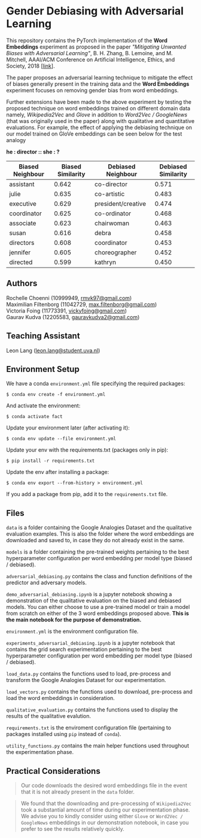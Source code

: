 # Gender Debiasing with Adversarial Learning
This repository contains the PyTorch implementation of the **Word Embeddings** experiment as proposed in the paper *"Mitigating Unwanted Biases with Adversarial Learning"*, B. H. Zhang, B. Lemoine, and M. Mitchell, AAAI/ACM Conference on Artificial Intelligence, Ethics, and Society, 2018 [[link](https://arxiv.org/abs/1801.07593)].

The paper proposes an adversarial learning technique to mitigate the effect of biases generally present in the training data and the **Word Embeddings** experiment focuses on removing gender bias from word embeddings.

Further extensions have been made to the above experiment by testing the proposed technique on word embeddings trained on different domain data namely, *Wikipedia2Vec* and *Glove* in addition to *Word2Vec / GoogleNews* (that was originally used in the paper) along with qualitative and quantitative evaluations. For example, the effect of applying the debiasing technique on our model trained on GloVe embeddings can be seen below for the test analogy 

**he : director :: she : ?**

|Biased Neighbour| Biased Similarity|Debiased Neighbour | Debiased Similarity|
| -------------- | ---------------- | ----------------- | ------------------ |
|    assistant   |       0.642      |    co-director    |      0.571         |
|     julie      |       0.635      |    co-artistic    |      0.483         | 
|    executive   |       0.629      | president/creative|      0.474         |
|   coordinator  |       0.625      |   co-ordinator    |      0.468         |
|    associate   |       0.623      |    chairwoman     |      0.463         |
|     susan      |       0.616      |      debra        |      0.458         |
|   directors    |       0.608      |    coordinator    |      0.453         |
|    jennifer    |       0.605      |   choreographer   |      0.452         |
|    directed    |       0.599      |     kathryn       |      0.450         |

## Authors

Rochelle Choenni (10999949, rmvk97@gmail.com)
<br />
Maximilian Filtenborg (11042729, max.filtenborg@gmail.com)
<br />
Victoria Foing (11773391, vickyfoing@gmail.com)
<br />
Gaurav Kudva (12205583, gauravkudva2@gmail.com)

## Teaching Assistant

Leon Lang (leon.lang@student.uva.nl)

## Environment Setup

We have a conda `environment.yml` file specifying the required packages:

    $ conda env create -f environment.yml

And activate the environment:

    $ conda activate fact
   
Update your environment later (after activating it):

    $ conda env update --file environment.yml

Update your env with the requirements.txt (packages only in pip):

    $ pip install -r requirements.txt

Update the env after installing a package:

    $ conda env export --from-history > environment.yml

If you add a package from pip, add it to the `requirements.txt` file.

## Files
`data` is a folder containing the Google Analogies Dataset and the qualitative evaluation examples. This is also the folder where the word embeddings are downloaded and saved to, in case they do not already exist in the same.

`models` is a folder containing the pre-trained weights pertaining to the best hyperparameter configuration per word embedding per model type (biased / debiased).

`adversarial_debiasing.py` contains the class and function definitions of the predictor and adversary models.

`demo_adversarial_debiasing.ipynb` is a jupyter notebook showing a demonstration of the qualitative evaluation on the biased and debiased models. You can either choose to use a pre-trained model or train a model from scratch on either of the 3 word embeddings proposed above. **This is the main notebook for the purpose of demonstration.**

`environment.yml` is the environment configuration file.

`experiments_adversarial_debiasing.ipynb` is a jupyter notebook that contains the grid search experimentation pertaining to the best hyperparameter configuration per word embedding per model type (biased / debiased).

`load_data.py` contains the functions used to load, pre-process and transform the Google Analogies Dataset for our experimentation.

`load_vectors.py` contains the functions used to download, pre-process and load the word embeddings in consideration.

`qualitative_evaluation.py` contains the functions used to display the results of the qualitative evalution.

`requirements.txt` is the enviroment configuration file (pertaining to packages installed using `pip` instead of `conda`).

`utility_functions.py` contains the main helper functions used throughout the experimentation phase.

## Practical Considerations
> Our code downloads the desired word embeddings file in the event that it is not already present in the `data` folder.

> We found that the downloading and pre-processing of `Wikipedia2Vec` took a substantial amount of time during our experimentation phase. We advise you to kindly consider using either `Glove` or `Word2Vec / GoogleNews` embeddings in our demonstration notebook, in case you prefer to see the results relatively quickly.
